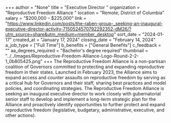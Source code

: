 +++
author = "None"
title = "Executive Director "
organization = "Reproductive Freedom Alliance "
location = "Remote, District of Columbia"
salary = "$200,000 – $225,000"
link = "https://www.linkedin.com/posts/the-raben-group-_seeking-an-inaugural-executive-director-activity-7150524570792292352-dM26/?utm_source=share&utm_medium=member_desktop"
sort_date = "2024-01-17"
created_at = "January 17, 2024"
closing_date = "February 14, 2024"
a_job_type = ["Full Time"]
b_benefits = ["General Benefits"]
c_feedback = ""
aa_degrees_required = "Bachelor's degree required"
thumbnail = "../../images/Reproductive-Freedom-Alliance-Logo-Round-2-2-1_0b805425.png"
+++
The Reproductive Freedom Alliance is a non-partisan coalition of Governors committed to protecting and expanding reproductive freedom in their states. Launched in February 2023, the Alliance aims to expand access and counter assaults on reproductive freedom by serving as a critical hub for Governors and their staff, sharing best practices and model policies, and coordinating strategies. The Reproductive Freedom Alliance is seeking an inaugural executive director to work closely with gubernatorial senior staff to develop and implement a long-term strategic plan for the Alliance and proactively identify opportunities to further protect and expand reproductive freedom (legislative, budgetary, administrative, executive, and other actions).